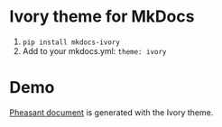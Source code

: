 # Ivory theme for MkDocs

1. `pip install mkdocs-ivory`
2. Add to your mkdocs.yml: `theme: ivory`

# Demo

[Pheasant document](https://pheasant.daizutabi.net) is generated with the Ivory theme.
